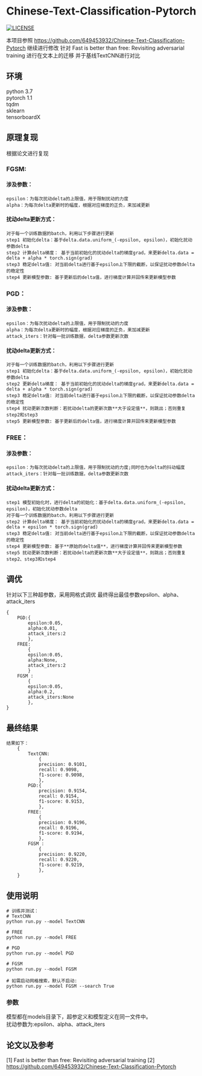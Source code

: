 # Chinese-Text-Classification-Pytorch
[![LICENSE](https://img.shields.io/badge/license-Anti%20996-blue.svg)](https://github.com/996icu/996.ICU/blob/master/LICENSE)

本项目参照 https://github.com/649453932/Chinese-Text-Classification-Pytorch 继续进行修改
针对 Fast is better than free: Revisiting adversarial training 进行在文本上的迁移
并于基线TextCNN进行对比


## 环境
python 3.7  
pytorch 1.1  
tqdm  
sklearn  
tensorboardX

## 原理复现
根据论文进行复现

### FGSM: 
#### 涉及参数：
	epsilon：为每次扰动delta的上限值，用于限制扰动的力度
	alpha：为每次delta更新时的幅度，根据对应梯度的正负，来加减更新
#### 扰动delta更新方式：
	对于每一个训练数据的batch，利用以下步骤进行更新
	step1 初始化delta：基于delta.data.uniform_(-epsilon, epsilon)，初始化扰动参数delta
	step2 计算delta梯度： 基于当前初始化的扰动delta的梯度grad，来更新delta.data = delta + alpha * torch.sign(grad)
	step3 稳定delta值: 对当前delta进行基于epsilon上下限的截断，以保证扰动参数delta的稳定性
	step4 更新模型参数: 基于更新后的delta值，进行梯度计算并回传来更新模型参数

### PGD：

#### 涉及参数：
	epsilon：为每次扰动delta的上限值，用于限制扰动的力度
	alpha：为每次delta更新时的幅度，根据对应梯度的正负，来加减更新
	attack_iters：针对每一批训练数据，delta参数更新次数
#### 扰动delta更新方式：
	对于每一个训练数据的batch，利用以下步骤进行更新
	step1 初始化delta：基于delta.data.uniform_(-epsilon, epsilon)，初始化扰动参数delta
	step2 更新delta梯度： 基于当前初始化的扰动delta的梯度grad，来更新delta.data = delta + alpha * torch.sign(grad)
	step3 稳定delta值: 对当前delta进行基于epsilon上下限的截断，以保证扰动参数delta的稳定性
	step4 扰动更新次数判断：若扰动delta的更新次数**大于设定值**，则跳出；否则重复step2和step3
	step5 更新模型参数: 基于更新后的delta值，进行梯度计算并回传来更新模型参数

### FREE：

#### 涉及参数：
	epsilon：为每次扰动delta的上限值，用于限制扰动的力度;同时也为delta的抖动幅度
	attack_iters：针对每一批训练数据，delta参数更新次数
#### 扰动delta更新方式：
	step1 模型初始化时，进行delta的初始化：基于delta.data.uniform_(-epsilon, epsilon)，初始化扰动参数delta
	对于每一个训练数据的batch，利用以下步骤进行更新
	step2 计算delta梯度： 基于当前初始化的扰动delta的梯度grad，来更新delta.data = delta + epsilon * torch.sign(grad)
	step3 稳定delta值: 对当前delta进行基于epsilon上下限的截断，以保证扰动参数delta的稳定性
	step4 更新模型参数: 基于**原始的delta值**，进行梯度计算并回传来更新模型参数
	step5 扰动更新次数判断：若扰动delta的更新次数**大于设定值**，则跳出；否则重复step2、step3和step4

## 调优

针对以下三种超参数，采用网格式调优
最终得出最佳参数epsilon、alpha、attack_iters

    {
        PGD:{
            epsilon:0.05, 
            alpha:0.01, 
            attack_iters:2
            },
        FREE:
            {
            epsilon:0.05, 
            alpha:None,
            attack_iters:2
            }
        FGSM : 
            {
            epsilon:0.05, 
            alpha:0.2,
            attack_iters:None
            },
    }

## 最终结果
```
结果如下：
    {
        TextCNN:
            {
            precision: 0.9101,
            recall: 0.9098,
            f1-score: 0.9098,
            },
        PGD:{
            precision: 0.9154,
            recall: 0.9154,
            f1-score: 0.9153,
            },
        FREE:
            {
            precision: 0.9196,
            recall: 0.9196,
            f1-score: 0.9194,
            },
        FGSM : 
            {
            precision: 0.9220,
            recall: 0.9220,
            f1-score: 0.9219,
            },
    }
```

## 使用说明
```
# 训练并测试：
# TextCNN
python run.py --model TextCNN

# FREE
python run.py --model FREE

# PGD
python run.py --model PGD

# FGSM
python run.py --model FGSM

# 如需启动网格搜索，默认不启动:
python run.py --model FGSM --search True
```

### 参数
模型都在models目录下，超参定义和模型定义在同一文件中。  
扰动参数为:epsilon、alpha、attack_iters

## 论文以及参考
[1] Fast is better than free: Revisiting adversarial training
[2] https://github.com/649453932/Chinese-Text-Classification-Pytorch 
